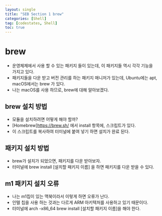 ```yaml
---
layout: single
title: "SEB Section 1 brew"
categories: [Shell]
tag: [codestates, Shell]
toc: true
---
```


# brew

- 운영체제에서 사용 할 수 있는 패키지 들이 있는데, 이 패키지들 역시 각각 기능을 가지고 있다.
- 패키지들을 다운 받고 버전 관리를 하는 패키지 매니저가 있는데, Ubuntu에는 apt, macOS에서는 brew 가 있다.
- 나는 macOS를 사용 하므로, brew에 대해 알아보겠다.

## brew 설치 방법

- 모듈을 설치하려면 어떻게 해야 할까?
- [Homebrew]<https://brew.sh/> 에서 install 항목에, 스크립트가 있다.
- 이 스크립트를 복사하여 터미널에 붙여 넣기 하면 설치가 완료 된다.

## 패키지 설치 방법

- brew가 설치가 되었으면, 패키지를 다운 받아보자.
- 터미널에 brew install [설치할 패키지 이름] 을 하면 패키지를 다운 받을 수 있다.

## m1 패키지 설치 오류

- 나는 m1칩이 있는 맥북이라서 이렇게 하면 오류가 난다.
- 인텔 칩을 사용 하는 것과는 다르게 ARM 아키텍처를 사용하고 있기 때문이다.
- 터미널에 arch -x86_64 brew install [설치할 패키지 이름]을 해야 한다.
